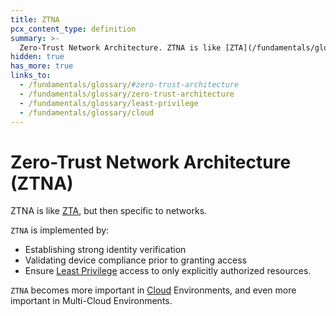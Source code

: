 ```yaml
---
title: ZTNA
pcx_content_type: definition
summary: >-
  Zero-Trust Network Architecture. ZTNA is like [ZTA](/fundamentals/glossary/#zero-trust-architecture), but then specific to networks.
hidden: true
has_more: true
links_to:
  - /fundamentals/glossary/#zero-trust-architecture
  - /fundamentals/glossary/zero-trust-architecture
  - /fundamentals/glossary/least-privilege
  - /fundamentals/glossary/cloud
---
```


# Zero-Trust Network Architecture (ZTNA)

ZTNA is like [ZTA](/fundamentals/glossary/zero-trust-architecture), but then specific to networks.

`ZTNA` is implemented by:

- Establishing strong identity verification
- Validating device compliance prior to granting access
- Ensure [Least Privilege](/fundamentals/glossary/least-privilege) access to only explicitly authorized resources.

`ZTNA` becomes more important in [Cloud](/fundamentals/glossary/cloud) Environments, and even more important in Multi-Cloud Environments.
